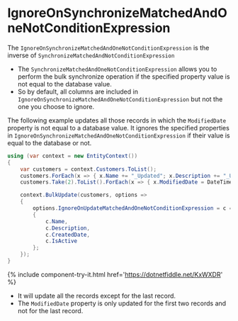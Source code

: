 # IgnoreOnSynchronizeMatchedAndOneNotConditionExpression

The `IgnoreOnSynchronizeMatchedAndOneNotConditionExpression` is the inverse of `SynchronizeMatchedAndNotConditionExpression` 

 - The `SynchronizeMatchedAndOneNotConditionExpression` allows you to perform the bulk synchronize operation if the specified property value is not equal to the database value.
 - So by default, all columns are included in `IgnoreOnSynchronizeMatchedAndOneNotConditionExpression` but not the one you choose to ignore.

The following example updates all those records in which the `ModifiedDate` property is not equal to a database value. It ignores the specified properties in `IgnoreOnSynchronizeMatchedAndOneNotConditionExpression` if their value is equal to the database or not.

```csharp
using (var context = new EntityContext())
{
    var customers = context.Customers.ToList();
    customers.ForEach(x => { x.Name += "_Updated"; x.Description += "_Updated"; x.IsActive = false; });
    customers.Take(2).ToList().ForEach(x => { x.ModifiedDate = DateTime.Now; });

    context.BulkUpdate(customers, options => 
    {
        options.IgnoreOnUpdateMatchedAndOneNotConditionExpression = c => new 
        {
            c.Name, 
            c.Description, 
            c.CreatedDate, 
            c.IsActive 
        };
    });
}
```

{% include component-try-it.html href='https://dotnetfiddle.net/KxWXDR' %}

 - It will update all the records except for the last record.
 - The `ModifiedDate` property is only updated for the first two records and not for the last record.
